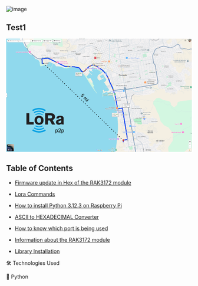 
![image](https://github.com/user-attachments/assets/59239e73-0bf6-4189-9255-69a5199c9fc8)




## Test1

<p align="center">
  <img src="https://raw.githubusercontent.com/miguelvmonroy/Instrumented-Mooring-Location-Alert-SystemDesign/refs/heads/main/mapaLorap2p.png" alt="Test1" />
</p>

## Table of Contents

- [Firmware update in Hex of the RAK3172 module](https://github.com/miguelvmonroy/Instrumented-Mooring-Location-Alert-SystemDesign/wiki/Actualizaci%C3%B3n-de-Fimware-en-Hex-del-modulo-RAK3172)

- [Lora Commands](https://github.com/miguelvmonroy/Instrumented-Mooring-Location-Alert-SystemDesign/wiki/Comandos-Lora)

- [How to install Python 3.12.3 on Raspberry Pi](https://github.com/miguelvmonroy/Instrumented-Mooring-Location-Alert-SystemDesign/wiki/Como-instalar-Python-3.12.3-en-Raspberry-Pi)

- [ASCII to HEXADECIMAL Converter](https://github.com/miguelvmonroy/Instrumented-Mooring-Location-Alert-SystemDesign/wiki/Convertidor--ASCII-A-HEXADECIMAL)

- [How to know which port is being used](https://github.com/miguelvmonroy/Instrumented-Mooring-Location-Alert-SystemDesign/wiki/c%C3%B3mo-saber-que-Puerto-esta-us%C3%A1ndose)

- [Information about the RAK3172 module](https://github.com/miguelvmonroy/Instrumented-Mooring-Location-Alert-SystemDesign/wiki/Informacion-del-modulo-RAK3172)

- [Library Installation](https://github.com/miguelvmonroy/Instrumented-Mooring-Location-Alert-SystemDesign/wiki/Instalaci%C3%B3n-de-Bibliotecas)


🛠 Technologies Used

🐍 Python
